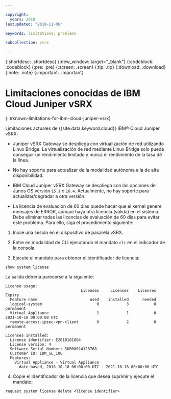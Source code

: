 ```yaml
---

copyright:
  years: 2018
lastupdated: "2018-11-06"

keywords: limitations, problems

subcollection: vsrx

---
```


{:shortdesc: .shortdesc}
{:new_window: target="_blank"}
{:codeblock: .codeblock}
{:pre: .pre}
{:screen: .screen}
{:tip: .tip}
{:download: .download}
{:note: .note}
{:important: .important}

# Limitaciones conocidas de IBM Cloud Juniper vSRX
{: #known-limitations-for-ibm-cloud-juniper-vsrx}

Limitaciones actuales de {{site.data.keyword.cloud}} IBM® Cloud Juniper vSRX:

* Juniper vSRX Gateway se despliega con virtualización de red utilizando Linux Bridge. La virtualización de red mediante Linux Bridge solo puede conseguir un rendimiento limitado y nunca el rendimiento de la tasa de la línea.

* No hay soporte para actualizar de la modalidad autónoma a la de alta disponibilidad.

* IBM Cloud Juniper vSRX Gateway se despliega con las opciones de Junos OS versión `15.1` o `18.4`. Actualmente, no hay soporte para actualizar/degradar a otra versión.

* La licencia de evaluación de 60 días puede hacer que el kernel genere mensajes de ERROR, aunque haya otra licencia (válida) en el sistema. Debe eliminar todas las licencias de evaluación de 60 días para evitar este problema. Para ello, siga el procedimiento siguiente:

1. Inicie una sesión en el dispositivo de pasarela vSRX.

2. Entre en modalidad de CLI ejecutando el mandato `cli` en el indicador de la consola.

3. Ejecute el mandato para obtener el identificador de licencia:

```
show system license
```
La salida debería parecerse
a la siguiente:

```
License usage:
                                 Licenses     Licenses    Licenses    Expiry
  Feature name                       used    installed      needed
  logical-system                        0            3           0    permanent
  Virtual Appliance                     1            1           0    2021-10-18 00:00:00 UTC
  remote-access-ipsec-vpn-client        0            2           0    permanent

Licenses installed:
  License identifier: E2018101804
  License version: 4
  Software Serial Number: SUB00024128768
  Customer ID: IBM_SL_10G
  Features:
    Virtual Appliance - Virtual Appliance
      date-based, 2018-10-18 00:00:00 UTC - 2021-10-18 00:00:00 UTC
```

4. Copie el identificador de la licencia que desea suprimir y ejecute el mandato:

```
request system license delete <license identifier>
```
